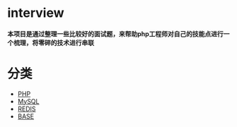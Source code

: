 # interview
#### 本项目是通过整理一些比较好的面试题，来帮助php工程师对自己的技能点进行一个梳理，将零碎的技术进行串联

# 分类
* [PHP](./php.md "PHP")
* [MySQL](./mysql.md "MySQL")
* [REDIS](./redis.md "REDIS")
* [BASE](./base.md "BASE")